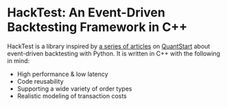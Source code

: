 
# HackTest: An Event-Driven Backtesting Framework in C++

HackTest is a library inspired by [a series of articles](https://www.quantstart.com/articles/Event-Driven-Backtesting-with-Python-Part-I/) on [QuantStart](https://quantstart.com/) about event-driven backtesting with Python. It is written in C++ with the following in mind:

- High performance & low latency
- Code reusability
- Supporting a wide variety of order types
- Realistic modeling of transaction costs
